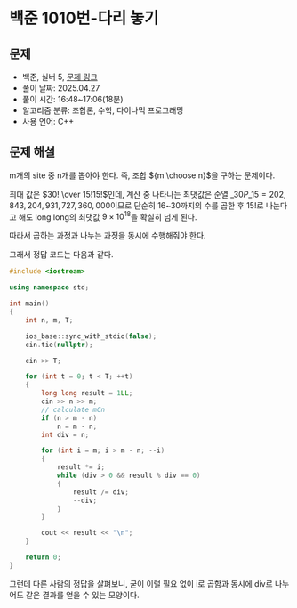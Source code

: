 # 백준 1010번-다리 놓기

## 문제

- 백준, 실버 5, [문제 링크](https://www.acmicpc.net/problem/1010 "https://www.acmicpc.net/problem/1010")
- 풀이 날짜: 2025.04.27
- 풀이 시간: 16:48~17:06(18분)
- 알고리즘 분류: 조합론, 수학, 다이나믹 프로그래밍
- 사용 언어: C++

## 문제 해설

m개의 site 중 n개를 뽑아야 한다. 즉, 조합 ${m \choose n}$을 구하는 문제이다.

최대 값은 $30! \over 15!15!$인데, 계산 중 나타나는 최댓값은 순열 $\_{30}P\_{15}=202,843,204,931,727,360,000$이므로 단순히 16~30까지의 수를 곱한 후 15!로 나눈다고 해도 long long의 최댓값 $9 \times 10^{18}$을 확실히 넘게 된다.

따라서 곱하는 과정과 나누는 과정을 동시에 수행해줘야 한다.

그래서 정답 코드는 다음과 같다.

```cpp
#include <iostream>

using namespace std;

int main()
{
    int n, m, T;

    ios_base::sync_with_stdio(false);
    cin.tie(nullptr);

    cin >> T;

    for (int t = 0; t < T; ++t)
    {
        long long result = 1LL;
        cin >> n >> m;
        // calculate mCn
        if (n > m - n)
            n = m - n;
        int div = n;

        for (int i = m; i > m - n; --i)
        {
            result *= i;
            while (div > 0 && result % div == 0)
            {
                result /= div;
                --div;
            }
        }

        cout << result << "\n";
    }

    return 0;
}
```

그런데 다른 사람의 정답을 살펴보니, 굳이 이럴 필요 없이 i로 곱함과 동시에 div로 나누어도 같은 결과를 얻을 수 있는 모양이다.
